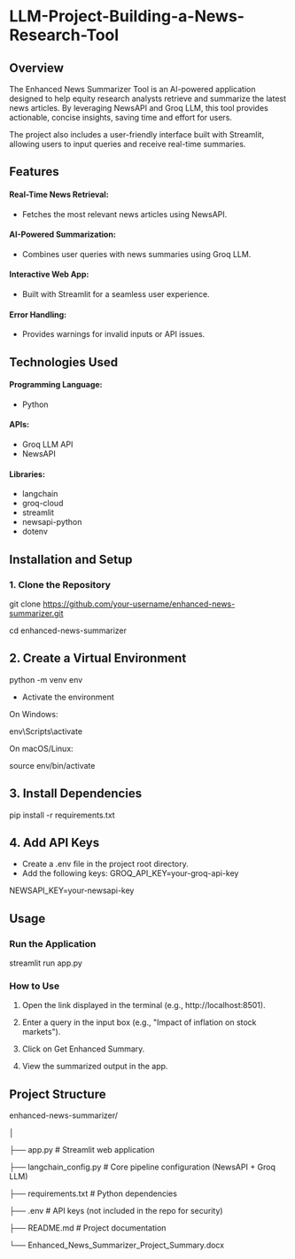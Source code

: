 # LLM-Project-Building-a-News-Research-Tool

## Overview

The Enhanced News Summarizer Tool is an AI-powered application designed to help equity research analysts retrieve and summarize the latest news articles. By leveraging NewsAPI and Groq LLM, this tool provides actionable, concise insights, saving time and effort for users.

The project also includes a user-friendly interface built with Streamlit, allowing users to input queries and receive real-time summaries.

## Features

#### Real-Time News Retrieval:
* Fetches the most relevant news articles using NewsAPI.
#### AI-Powered Summarization:
* Combines user queries with news summaries using Groq LLM.
#### Interactive Web App:
* Built with Streamlit for a seamless user experience.
#### Error Handling:
* Provides warnings for invalid inputs or API issues.

## Technologies Used

#### Programming Language: 
* Python
####  APIs:
* Groq LLM API
* NewsAPI
####  Libraries:
* langchain
* groq-cloud
* streamlit
* newsapi-python
* dotenv

## Installation and Setup

### 1. Clone the Repository

git clone https://github.com/your-username/enhanced-news-summarizer.git

cd enhanced-news-summarizer

## 2. Create a Virtual Environment

python -m venv env

* Activate the environment

On Windows:

env\Scripts\activate

On macOS/Linux:

source env/bin/activate

## 3. Install Dependencies

pip install -r requirements.txt

## 4. Add API Keys

* Create a .env file in the project root directory.
* Add the following keys:
GROQ_API_KEY=your-groq-api-key

NEWSAPI_KEY=your-newsapi-key

## Usage

### Run the Application

streamlit run app.py

### How to Use

1. Open the link displayed in the terminal (e.g., http://localhost:8501).

2. Enter a query in the input box (e.g., "Impact of inflation on stock markets").

3. Click on Get Enhanced Summary.

4. View the summarized output in the app.

## Project Structure

enhanced-news-summarizer/

│

├── app.py                    # Streamlit web application

├── langchain_config.py        # Core pipeline configuration (NewsAPI + Groq LLM)

├── requirements.txt           # Python dependencies

├── .env                       # API keys (not included in the repo for security)

├── README.md                  # Project documentation

└── Enhanced_News_Summarizer_Project_Summary.docx
